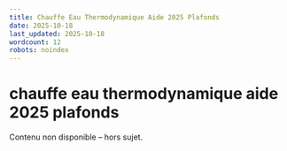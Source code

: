 ```yaml
---
title: Chauffe Eau Thermodynamique Aide 2025 Plafonds
date: 2025-10-18
last_updated: 2025-10-18
wordcount: 12
robots: noindex
---
```


# chauffe eau thermodynamique aide 2025 plafonds

Contenu non disponible – hors sujet.